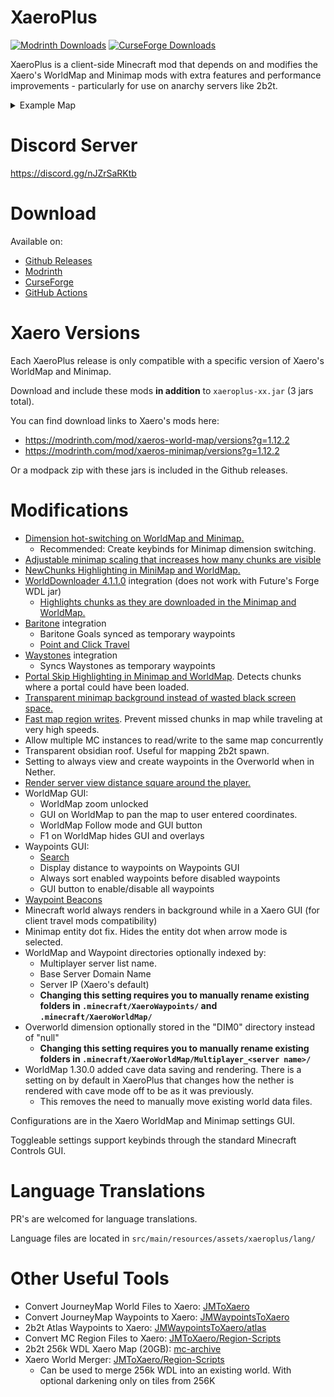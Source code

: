 # XaeroPlus
<a href=https://modrinth.com/mod/xaeroplus ><img alt="Modrinth Downloads" src="https://img.shields.io/modrinth/dt/EnPUzSTg?style=for-the-badge&logo=modrinth&label=Modrinth&color=00AF5C"></a> <a href=https://legacy.curseforge.com/minecraft/mc-mods/xaeroplus ><img alt="CurseForge Downloads" src="https://cf.way2muchnoise.eu/866084.svg?badge_style=for_the_badge"></a>

XaeroPlus is a client-side Minecraft mod that depends on and modifies the Xaero's WorldMap and Minimap mods with extra
features and performance improvements - particularly for use on anarchy servers like 2b2t.

<details>
<summary>Example Map</summary>
<p align="center">
  <img src="https://i.imgur.com/oYYhDoS.jpeg">
</p>
</details>

# Discord Server

https://discord.gg/nJZrSaRKtb

# Download

Available on:

* [Github Releases](https://github.com/rfresh2/XaeroPlus/releases)
* [Modrinth](https://modrinth.com/mod/xaeroplus)
* [CurseForge](https://legacy.curseforge.com/minecraft/mc-mods/xaeroplus)
* [GitHub Actions](https://github.com/rfresh2/XaeroPlus/actions?query=branch%3Amainline+)

# Xaero Versions

Each XaeroPlus release is only compatible with a specific version of Xaero's WorldMap and Minimap.

Download and include these mods **in addition** to `xaeroplus-xx.jar` (3 jars total).

You can find download links to Xaero's mods here:
* https://modrinth.com/mod/xaeros-world-map/versions?g=1.12.2
* https://modrinth.com/mod/xaeros-minimap/versions?g=1.12.2

Or a modpack zip with these jars is included in the Github releases.

# Modifications

* [Dimension hot-switching on WorldMap and Minimap.](https://cdn.discordapp.com/attachments/971140948593635335/1109733484144107572/Temurin-1.8.0_352_2023.03.31_-_20.11.27.50.mp4)
  * Recommended: Create keybinds for Minimap dimension switching.
* [Adjustable minimap scaling that increases how many chunks are visible](https://cdn.discordapp.com/attachments/971140948593635335/1109734742842146937/Temurin-1.8.0_352_2023.03.29_-_16.16.08.32.DVR.mp4)
* [NewChunks Highlighting in MiniMap and WorldMap.](https://cdn.discordapp.com/attachments/971140948593635335/1109735633045434408/Base_Profile_2023.01.02_-_11.26.22.02.DVR.mp4)
* [WorldDownloader 4.1.1.0](https://github.com/Pokechu22/WorldDownloader/) integration (does not work with Future's Forge WDL jar)
  * [Highlights chunks as they are downloaded in the Minimap and WorldMap.](https://cdn.discordapp.com/attachments/971140948593635335/1109735287006961705/Temurin-1.8.0_352_2023.01.02_-_18.54.28.04.DVR.mp4)
* [Baritone](https://github.com/cabaletta/baritone) integration
  * Baritone Goals synced as temporary waypoints
  * [Point and Click Travel](https://cdn.discordapp.com/attachments/1005598555186139156/1125306712300204082/Base_Profile_2023.07.02_-_23.04.34.09.DVR.mp4)
* [Waystones](https://legacy.curseforge.com/minecraft/mc-mods/waystones) integration
  * Syncs Waystones as temporary waypoints
* [Portal Skip Highlighting in Minimap and WorldMap](https://cdn.discordapp.com/attachments/1029572347818151947/1109656254265163816/Base_Profile_2023.05.20_-_18.34.34.34.DVR.mp4). Detects chunks where a portal could have been loaded.
* [Transparent minimap background instead of wasted black screen space.](https://cdn.discordapp.com/attachments/963821382569979904/1088651890335686716/2023-03-23_19.26.36.png)
* [Fast map region writes](https://cdn.discordapp.com/attachments/963821382569979904/1049947847467995196/Temurin-1.8.0_345_2022.12.06_-_22.44.28.05.DVR.mp4). Prevent missed chunks in map while traveling at very high speeds.
* Allow multiple MC instances to read/write to the same map concurrently
* Transparent obsidian roof. Useful for mapping 2b2t spawn.
* Setting to always view and create waypoints in the Overworld when in Nether.
* [Render server view distance square around the player.](https://cdn.discordapp.com/attachments/971140948593635335/1109733753686851594/Temurin-1.8.0_352_2023.03.29_-_21.37.26.35.DVR.mp4)
* WorldMap GUI:
  * WorldMap zoom unlocked
  * GUI on WorldMap to pan the map to user entered coordinates.
  * WorldMap Follow mode and GUI button
  * F1 on WorldMap hides GUI and overlays
* Waypoints GUI:
  * [Search](https://cdn.discordapp.com/attachments/971140948593635335/1109736194163617842/Base_Profile_2023.05.04_-_16.48.38.73.DVR.mp4)
  * Display distance to waypoints on Waypoints GUI
  * Always sort enabled waypoints before disabled waypoints
  * GUI button to enable/disable all waypoints
* [Waypoint Beacons](https://cdn.discordapp.com/attachments/971140948593635335/1125611814089134180/2023-07-03_19.18.51.png)
* Minecraft world always renders in background while in a Xaero GUI (for client travel mods compatibility)
* Minimap entity dot fix. Hides the entity dot when arrow mode is selected.
* WorldMap and Waypoint directories optionally indexed by:
  * Multiplayer server list name.
  * Base Server Domain Name
  * Server IP (Xaero's default)
  * **Changing this setting requires you to manually rename existing folders in `.minecraft/XaeroWaypoints/` and `.minecraft/XaeroWorldMap/`**
* Overworld dimension optionally stored in the "DIM0" directory instead of "null"
  * **Changing this setting requires you to manually rename existing folders in `.minecraft/XaeroWorldMap/Multiplayer_<server name>/`**
* WorldMap 1.30.0 added cave data saving and rendering. There is a setting on by default in XaeroPlus that changes how the nether is rendered with cave mode off to be as it was previously.
  * This removes the need to manually move existing world data files.

Configurations are in the Xaero WorldMap and Minimap settings GUI.

Toggleable settings support keybinds through the standard Minecraft Controls GUI.

# Language Translations

PR's are welcomed for language translations. 

Language files are located in `src/main/resources/assets/xaeroplus/lang/`

# Other Useful Tools

* Convert JourneyMap World Files to Xaero: [JMToXaero](https://github.com/Entropy5/JMtoXaero)
* Convert JourneyMap Waypoints to Xaero: [JMWaypointsToXaero](https://github.com/rfresh2/JMWaypointsToXaero)
* 2b2t Atlas Waypoints to Xaero: [JMWaypointsToXaero/atlas](https://github.com/rfresh2/JMWaypointsToXaero/tree/atlas)
* Convert MC Region Files to Xaero: [JMToXaero/Region-Scripts](https://github.com/Entropy5/JMtoXaero/blob/Region-Scripts/src/main/java/com/github/entropy5/RegionToXaero.java)
* 2b2t 256k WDL Xaero Map (20GB): [mc-archive](https://data.mc-archive.org/s/eFDEy2XKof83Kez)
* Xaero World
  Merger: [JMToXaero/Region-Scripts](https://github.com/Entropy5/JMtoXaero/blob/Region-Scripts/src/main/java/com/github/entropy5/XaeroRegionMerger.java)
  * Can be used to merge 256k WDL into an existing world. With optional darkening only on tiles from 256K
